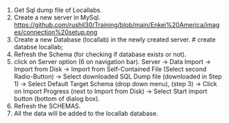 1.  Get Sql dump file of Locallabs.
2.  Create a new server in MySql.
https://github.com/rushil30/Training/blob/main/Enkei%20America/images/connection%20setup.png
4.  Create a new Database (locallab) in the newly created server. 
        \# create databse locallab;
4.  Refresh the Schema (for checking if database exists or not).
5.  click on Server option (6 on navigation bar).
        Server -\> 
        Data Import -\>
        Import from Disk -\> 
        Import from Self-Contained File (Select second Radio-Button) -\> 
        Select downloaded SQL Dump file (downloaded in Step 1) -\> 
        Select Default Target Schema (drop down menu), (step 3) -\> 
        Click on Import Progress (next to Import from Disk) -\>
        Select Start import button (bottom of dialog box).
6.  Refresh the SCHEMAS.
7.  All the data will be added to the locallab database.
